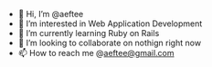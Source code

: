 - 👋 Hi, I’m @aeftee
- 👀 I’m interested in Web Application Development
- 🌱 I’m currently learning Ruby on Rails
- 💞️ I’m looking to collaborate on nothign right now
- 📫 How to reach me @aeftee@gmail.com

<!---
aeftee/aeftee is a ✨ special ✨ repository because its `README.md` (this file) appears on your GitHub profile.
You can click the Preview link to take a look at your changes.
--->
